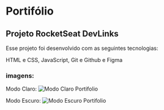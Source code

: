 # Portifólio
## Projeto RocketSeat DevLinks
Esse projeto foi desenvolvido com as seguintes tecnologias:

HTML e CSS,
JavaScript,
Git e Github e
Figma

### imagens:

Modo Claro:
![Modo Claro Portifolio](https://github.com/PedroNunes22/Portifolio/assets/119435629/b14d5c39-37f1-4a06-b2e2-5e938f1ae519)

Modo Escuro:
![Modo Escuro Portifolio](https://github.com/PedroNunes22/Portifolio/assets/119435629/96c88bb9-a66b-455a-931e-1bbacc7a1e79)
